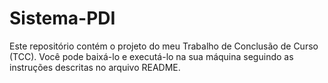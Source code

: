 # Sistema-PDI
Este repositório contém o projeto do meu Trabalho de Conclusão de Curso (TCC). Você pode baixá-lo e executá-lo na sua máquina seguindo as instruções descritas no arquivo README.
